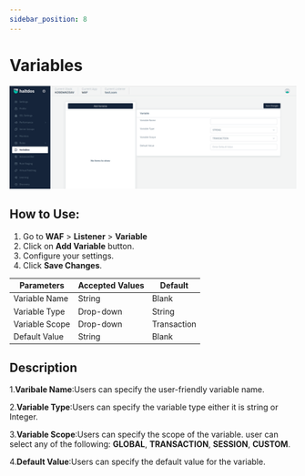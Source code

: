 ```yaml
---
sidebar_position: 8
---
```


# Variables


![Variables](/img/waf/v2/addvariables.png)

## How to Use:
1. Go to **WAF** > **Listener** > **Variable**
2. Click on **Add Variable** button.
3. Configure your settings.
4. Click **Save Changes**.

 |Parameters | Accepted Values| Default
| ----------- | ----------- | -------- |
| Variable Name | String | Blank 
| Variable Type|Drop-down|String
Variable Scope |Drop-down|Transaction 
Default Value|String|Blank

## Description

1.**Varibale Name**:Users can specify the user-friendly variable name.

2.**Variable Type**:Users can specify the variable type either it is string or Integer.

3.**Variable Scope**:Users can specify the scope of the variable. user can select any of the following: **GLOBAL**, **TRANSACTION**, **SESSION**, **CUSTOM**.

4.**Default Value**:Users can specify the default value for the variable.